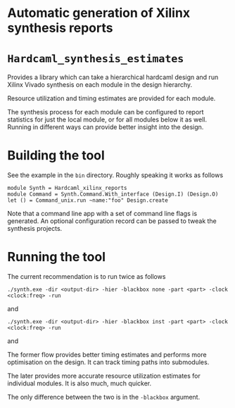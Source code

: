 Automatic generation of Xilinx synthesis reports
================================================

# `Hardcaml_synthesis_estimates`

Provides a library which can take a hierarchical hardcaml design and run Xilinx
Vivado synthesis on each module in the design hierarchy.

Resource utilization and timing estimates are provided for each module.

The synthesis process for each module can be configured to report statistics for
just the local module, or for all modules below it as well. Running in different
ways can provide better insight into the design.

# Building the tool

See the example in the `bin` directory.  Roughly speaking it works as follows

```
module Synth = Hardcaml_xilinx_reports
module Command = Synth.Command.With_interface (Design.I) (Design.O)
let () = Command_unix.run ~name:"foo" Design.create
```

Note that a command line app with a set of command line flags is generated. An
optional configuration record can be passed to tweak the synthesis projects.

# Running the tool

The current recommendation is to run twice as follows

```
./synth.exe -dir <output-dir> -hier -blackbox none -part <part> -clock <clock:freq> -run
```

and

```
./synth.exe -dir <output-dir> -hier -blackbox inst -part <part> -clock <clock:freq> -run
```

and

The former flow provides better timing estimates and performs more optimisation
on the design. It can track timing paths into submodules.

The later provides more accurate resource utilization estimates for individual
modules. It is also much, much quicker.

The only difference between the two is in the `-blackbox` argument.
